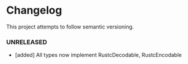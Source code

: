 # Changelog

This project attempts to follow semantic versioning.

### UNRELEASED

- [added] All types now implement RustcDecodable, RustcEncodable
